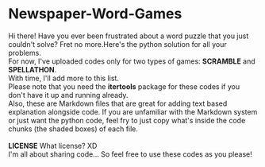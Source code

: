 # Newspaper-Word-Games
Hi there!
Have you ever been frustrated about a word puzzle that you just couldn't solve? Fret no more.Here's the python solution for all your problems.<br>
For now, I've uploaded codes only for two types of games: **SCRAMBLE** and **SPELLATHON**.<br>
With time, I'll add more to this list.<br>
Please note that you need the **itertools** package for these codes if you don't have it up and running already.<br>
Also, these are Markdown files that are great for adding text based explanation alongside code. If you are unfamiliar with the Markdown system or just want the python code, feel fry to just copy what's inside the code chunks (the shaded boxes) of each file.
<br><br>
**LICENSE**
What license? XD <br>
I'm all about sharing code... So feel free to use these codes as you please!
